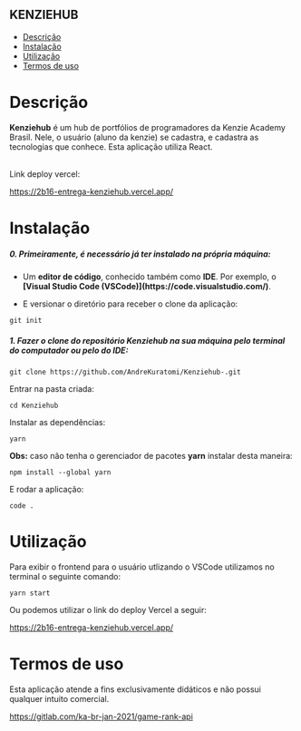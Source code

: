 ## KENZIEHUB

- [Descrição](#descrição)
- [Instalação](#instalação)
- [Utilização](#utilização)
- [Termos de uso](#termos-de-uso)


# Descrição

<p><b>Kenziehub</b> é um hub de portfólios de programadores da Kenzie Academy Brasil. Nele, o usuário (aluno da kenzie) se cadastra, e cadastra as tecnologias que conhece. Esta aplicação utiliza React.</p>
<br>
Link deploy vercel:

https://2b16-entrega-kenziehub.vercel.app/

# Instalação

<h5>0. Primeiramente, é necessário já ter instalado na própria máquina:</h5>

- <p> Um <b>editor de código</b>, conhecido também como <b>IDE</b>. Por exemplo, o <b>[Visual Studio Code (VSCode)](https://code.visualstudio.com/)</b>.</p>

- <p> E versionar o diretório para receber o clone da aplicação:</p>

```
git init
```

<h5>1. Fazer o clone do repositório <b>Kenziehub</b> na sua máquina pelo terminal do computador ou pelo do IDE:</h5>

```
git clone https://github.com/AndreKuratomi/Kenziehub-.git
```

<p>Entrar na pasta criada:</p>

```
cd Kenziehub
```

<p>Instalar as dependências:</p>

```
yarn
```

<p><b>Obs:</b> caso não tenha o gerenciador de pacotes <b>yarn</b> instalar desta maneira:</p>

```
npm install --global yarn
```

<p>E rodar a aplicação:</p>

```
code .
```

# Utilização

<p>Para exibir o frontend para o usuário utlizando o VSCode utilizamos no terminal o seguinte comando:</p>

```
yarn start
```

<p>Ou podemos utilizar o link do deploy Vercel a seguir:</p>

https://2b16-entrega-kenziehub.vercel.app/


# Termos de uso

<p>Esta aplicação atende a fins exclusivamente didáticos e não possui qualquer intuito comercial.</p>

https://gitlab.com/ka-br-jan-2021/game-rank-api
